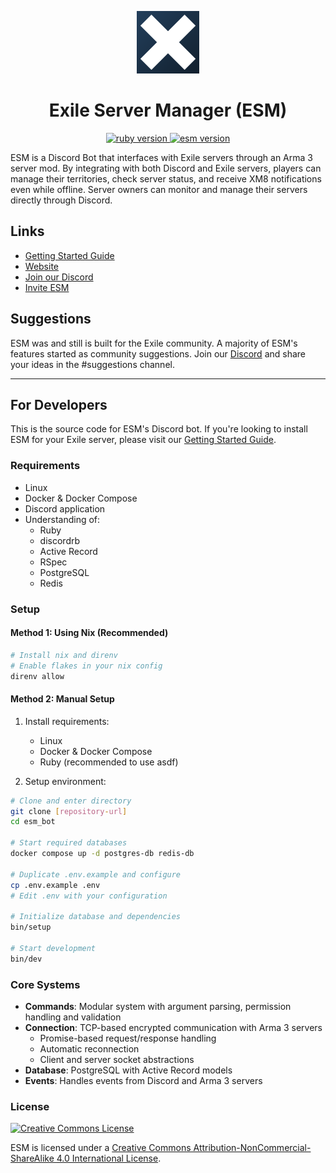 <p align="center">
	<img src="esm.svg" alt="ESM Logo" width="100" height="100">
</p>
<h1 align="center">Exile Server Manager (ESM)</h1>

<p align="center">
	<a href="https://www.ruby-lang.org/en/">
		<img src="https://img.shields.io/badge/Ruby-v3.3.3-green.svg" alt="ruby version">
	</a>
	<a href="https://www.esmbot.com/">
		<img src="https://img.shields.io/badge/ESM-v2.4.0-blue.svg" alt="esm version">
	</a>
</p>

ESM is a Discord Bot that interfaces with Exile servers through an Arma 3 server mod. By integrating with both Discord and Exile servers, players can manage their territories, check server status, and receive XM8 notifications even while offline. Server owners can monitor and manage their servers directly through Discord.

## Links

- [Getting Started Guide](https://esmbot.com/getting_started)
- [Website](https://esmbot.com)
- [Join our Discord](https://esmbot.com/join)
- [Invite ESM](https://esmbot.com/invite)

## Suggestions

ESM was and still is built for the Exile community. A majority of ESM's features started as community suggestions. Join our [Discord](https://esmbot.com/join) and share your ideas in the #suggestions channel.

---

## For Developers

This is the source code for ESM's Discord bot. If you're looking to install ESM for your Exile server, please visit our [Getting Started Guide](https://esmbot.com/getting_started).

### Requirements

- Linux
- Docker & Docker Compose
- Discord application
- Understanding of:
  - Ruby
  - discordrb
  - Active Record
  - RSpec
  - PostgreSQL
  - Redis

### Setup

#### Method 1: Using Nix (Recommended)

```bash
# Install nix and direnv
# Enable flakes in your nix config
direnv allow
```

#### Method 2: Manual Setup

1. Install requirements:

   - Linux
   - Docker & Docker Compose
   - Ruby (recommended to use asdf)

2. Setup environment:

```bash
# Clone and enter directory
git clone [repository-url]
cd esm_bot

# Start required databases
docker compose up -d postgres-db redis-db

# Duplicate .env.example and configure
cp .env.example .env
# Edit .env with your configuration

# Initialize database and dependencies
bin/setup

# Start development
bin/dev
```

### Core Systems

- **Commands**: Modular system with argument parsing, permission handling and validation
- **Connection**: TCP-based encrypted communication with Arma 3 servers
  - Promise-based request/response handling
  - Automatic reconnection
  - Client and server socket abstractions
- **Database**: PostgreSQL with Active Record models
- **Events**: Handles events from Discord and Arma 3 servers

### License

<a rel="license" href="http://creativecommons.org/licenses/by-nc-sa/4.0/">
  <img alt="Creative Commons License" style="border-width:0" src="https://i.creativecommons.org/l/by-nc-sa/4.0/88x31.png" />
</a>

ESM is licensed under a [Creative Commons Attribution-NonCommercial-ShareAlike 4.0 International License](http://creativecommons.org/licenses/by-nc-sa/4.0/).
